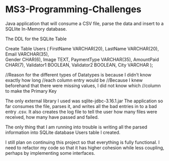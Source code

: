 # MS3-Programming-Challenges
Java application that will consume a CSV file, parse the data and insert to a SQLlite In-Memory database.


The DDL for the SQLite Table

Create Table Users 
      ( FirstName       VARCHAR(20), 
        LastName 	      VARCHAR(20), 
        Email 	      VARCHAR(35),      
        Gender 	      CHAR(6), 
        Image 	      TEXT, 
        PaymentType     VARCHAR(35), 
        AmountPaid 	CHAR(7), 
        Validator1 	BOOLEAN, 
        Validator2	BOOLEAN, 
        City 		VARCHAR );

//Reason for the different types of Datatypes is because I didn’t know exactly how long 
//each column entry would be 
//Because I knew beforehand that there were missing values, I did not know which 
//column to make the Primary Key

The only external library I used was sqlite-jdbc-3.16.1.jar
The application so far consumes the file, parses it, and writes all the bad entries in to a bad entry <timestamp>.csv. It also creates the log file to tell the user how many files were received, how many have passed and failed. 

The only thing that I am running into trouble is writing all the parsed information into SQLite database Users table I created. 

I still plan on continuing this project so that everything is fully functional. I need to refactor my code so that it has higher cohesion while less coupling, perhaps by implementing some interfaces.

